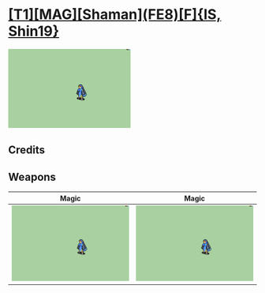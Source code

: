# [\[T1\]\[MAG\]\[Shaman\]\(FE8\)\[F\]{IS, Shin19}](../%5BT1%5D%5BMAG%5D%5BShaman%5D(FE8)%5BF%5D%7BIS,%20Shin19%7D)

<img src="./6.%20Magic%20(FE8)/Magic_000.png" alt="[T1][MAG][Shaman](FE8)[F]{IS, Shin19} standing" />

## Credits



## Weapons


|Magic |Magic |
|  :---: | :---: |
| <img alt="Magic animation" src="./6.%20Magic%20(FE8)/Magic.gif" /> | <img alt="Magic animation" src="./6.%20Magic%20(Fixed)%20%7BShin19%7D/Magic.gif" /> |
